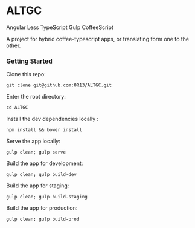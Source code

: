 ALTGC
===============

Angular Less TypeScript Gulp CoffeeScript

A project for hybrid coffee-typescript apps, or translating form one to the other.


### Getting Started

Clone this repo:

``` git clone git@github.com:OR13/ALTGC.git ```

Enter the root directory:

``` cd ALTGC ```

Install the dev dependencies locally :

``` npm install && bower install ```

Serve the app locally:

``` gulp clean; gulp serve ```

Build the app for development:

``` gulp clean; gulp build-dev ```

Build the app for staging:

``` gulp clean; gulp build-staging ```

Build the app for production:

``` gulp clean; gulp build-prod ```